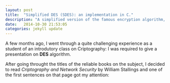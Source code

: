 ```yaml
---
layout: post
title:  "Simplified DES (SDES): an implementation in C."
description: "A simplified version of the famous encryption algorithm, DES."
date:   2014-10-30 21:53:05
categories: jekyll update
---
```

A few months ago, I went through a quite challenging experience as a student of an introdutory class on Criptography: I was required to give a presentation on **DES** algorithm.

After going throught the titles of the reliable books on the subject, I decided to read *Criptography and Network Security* by William Stallings and one of the first sentences on that page got my attention: 

